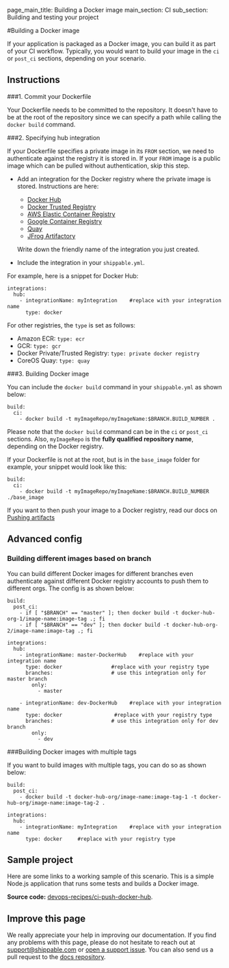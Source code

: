 page_main_title: Building a Docker image
main_section: CI
sub_section: Building and testing your project

#Building a Docker image

If your application is packaged as a Docker image, you can build it as part of your CI workflow. Typically, you would want to build your image in the `ci` or `post_ci` sections, depending on your scenario.

## Instructions

###1. Commit your Dockerfile

Your Dockerfile needs to be committed to the repository. It doesn't have to be at the root of the repository since we can specify a path while calling the `docker build` command.

###2. Specifying hub integration

If your Dockerfile specifies a private image in its `FROM` section, we need to authenticate against the registry it is stored in. If your `FROM` image is  a public image which can be pulled without authentication, skip this step.

* Add an integration for the Docker registry where the private image is stored. Instructions are here:

    - [Docker Hub](/platform/integration/docker-hub)
    - [Docker Trusted Registry](/platform/integration/docker-trusted-registry)
    - [AWS Elastic Container Registry](/platform/integration/aws-keys)
    - [Google Container Registry](/platform/integration/gcr)
    - [Quay](/platform/integration/quayLogin)
    - [JFrog Artifactory](/platform/integration/jfrog-artifactoryKey)

  Write down the friendly name of the integration you just created.

* Include the integration in your `shippable.yml`.

For example, here is a snippet for Docker Hub:

```
integrations:
  hub:
    - integrationName: myIntegration    #replace with your integration name   
      type: docker     
```

For other registries, the `type` is set as follows:

  - Amazon ECR: `type: ecr`
  - GCR: `type: gcr`
  - Docker Private/Trusted Registry: `type: private docker registry`
  - CoreOS Quay: `type: quay`

###3. Building Docker image

You can include the  `docker build` command in your `shippable.yml` as shown below:

```
build:
  ci:
    - docker build -t myImageRepo/myImageName:$BRANCH.BUILD_NUMBER .

```

Please note that the `docker build` command can be in the `ci` or `post_ci` sections. Also, `myImageRepo` is the **fully qualified repository name**, depending on the Docker registry.

If your Dockerfile is not at the root, but is in the `base_image` folder for example, your snippet would look like this:

```
build:
  ci:
    - docker build -t myImageRepo/myImageName:$BRANCH.BUILD_NUMBER ./base_image

```

If you want to then push your image to a Docker registry, read our docs on [Pushing artifacts](/ci/push-artifacts/)

## Advanced config

### Building different images based on branch

You can build different Docker images for different branches even authenticate against different Docker registry accounts to push them to different orgs. The config is as shown below:


```
build:
  post_ci:
    - if [ "$BRANCH" == "master" ]; then docker build -t docker-hub-org-1/image-name:image-tag .; fi
    - if [ "$BRANCH" == "dev" ]; then docker build -t docker-hub-org-2/image-name:image-tag .; fi

integrations:                               
  hub:
    - integrationName: master-DockerHub    #replace with your integration name   
      type: docker                #replace with your registry type   
      branches:                   # use this integration only for master branch
        only:
          - master

    - integrationName: dev-DockerHub    #replace with your integration name   
      type: docker                 #replace with your registry type   
      branches:                   # use this integration only for dev branch
        only:
          - dev

```

###Building Docker images with multiple tags

If you want to build images with multiple tags, you can do so as shown below:

```
build:
  post_ci:
    - docker build -t docker-hub-org/image-name:image-tag-1 -t docker-hub-org/image-name:image-tag-2 .

integrations:                               
  hub:
    - integrationName: myIntegration    #replace with your integration name   
      type: docker     #replace with your registry type   

```

## Sample project

Here are some links to a working sample of this scenario. This is a simple Node.js application that runs some tests and builds a Docker image.

**Source code:**  [devops-recipes/ci-push-docker-hub](https://github.com/devops-recipes/ci-push-docker-hub).


## Improve this page

We really appreciate your help in improving our documentation. If you find any problems with this page, please do not hesitate to reach out at [support@shippable.com](mailto:support@shippable.com) or [open a support issue](https://www.github.com/Shippable/support/issues). You can also send us a pull request to the [docs repository](https://www.github.com/Shippable/docs).

